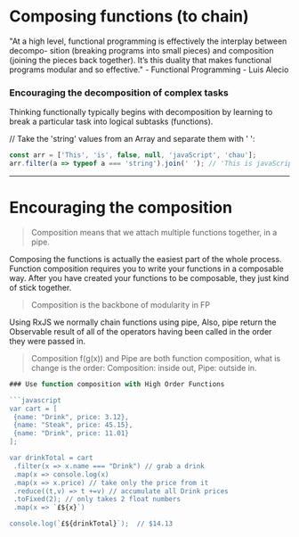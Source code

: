 #  Composing functions (to chain)

"At a high level, functional programming is effectively the interplay between decompo-
sition (breaking programs into small pieces) and composition (joining the pieces back together). It’s this duality that makes functional programs modular and so effective." - Functional Programming - Luis Alecio

### Encouraging the decomposition of complex tasks

Thinking functionally typically begins with decomposition by learning to break a particular task into logical subtasks (functions).

// Take the 'string' values from an Array and separate them with ' ':
```javascript
const arr = ['This', 'is', false, null, 'javaScript', 'chau'];
arr.filter(a => typeof a === 'string').join(' '); // 'This is javaScript'
```

---

# Encouraging the composition

> Composition means that we attach multiple functions together, in a pipe.

Composing the functions is actually the easiest part of the whole process. Function composition requires you to write your functions in a composable way. After you have created your functions to be composable, they just kind of stick together.

> Composition is the backbone of modularity in FP

Using RxJS we normally chain functions using pipe, Also, pipe return the Observable result of all of the operators having been called in the order they were passed in.

> Composition f\(g\(x\)\) and Pipe are both function composition, what is change is the order: Composition: inside out, Pipe: outside in.

```javascript
### Use function composition with High Order Functions

```javascript
var cart = [
 {name: "Drink", price: 3.12},
 {name: "Steak", price: 45.15},
 {name: "Drink", price: 11.01}
];

var drinkTotal = cart
 .filter(x => x.name === "Drink") // grab a drink
 .map(x => console.log(x)
 .map(x => x.price) // take only the price from it
 .reduce((t,v) => t +=v) // accumulate all Drink prices
 .toFixed(2); // only takes 2 float numbers
 .map(x => `£${x}`)

console.log(`£${drinkTotal}`);  // $14.13
```
```



